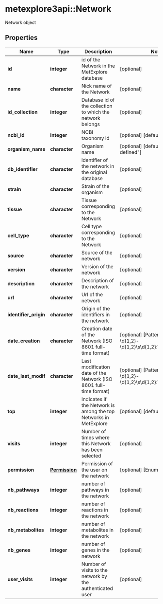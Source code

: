 # metexplore3api::Network

Network object

## Properties
Name | Type | Description | Notes
------------ | ------------- | ------------- | -------------
**id** | **integer** | id of the Network in the MetExplore database | [optional] 
**name** | **character** | Nick name of the Network | [optional] 
**id_collection** | **integer** | Database id of the collection to which the network belongs | [optional] 
**ncbi_id** | **integer** | NCBI taxonomy id | [optional] [default to 12908] 
**organism_name** | **character** | Organism name | [optional] [default to &quot;Not defined&quot;] 
**db_identifier** | **character** | identifier of the network in the original database | [optional] 
**strain** | **character** | Strain of the organism | [optional] 
**tissue** | **character** | Tissue corresponding to the Network | [optional] 
**cell_type** | **character** | Cell type corresponding to the Network | [optional] 
**source** | **character** | Source of the network | [optional] 
**version** | **character** | Version of the network | [optional] 
**description** | **character** | Description of the network | [optional] 
**url** | **character** | Url of the network | [optional] 
**identifier_origin** | **character** | Origin of the identifiers in the network | [optional] 
**date_creation** | **character** | Creation date of the Network (ISO 8601 full-time format) | [optional] [Pattern: ^\\d{4}-\\d{1,2}-\\d{1,2}\\s\\d{1,2}:\\d{1,2}:\\d{1,2}$] 
**date_last_modif** | **character** | Last modification date of the Network (ISO 8601 full-time format) | [optional] [Pattern: ^\\d{4}-\\d{1,2}-\\d{1,2}\\s\\d{1,2}:\\d{1,2}:\\d{1,2}$] 
**top** | **integer** | Indicates if the Network is among the top Networks in MetExplore | [optional] [default to 0] 
**visits** | **integer** | Number of times where this Network has been selected | [optional] 
**permission** | [**Permission**](Permission.md) | Permission of the user on the network | [optional] [Enum: ] 
**nb_pathways** | **integer** | number of pathways in the network | [optional] 
**nb_reactions** | **integer** | number of reactions in the network | [optional] 
**nb_metabolites** | **integer** | number of metabolites in the network | [optional] 
**nb_genes** | **integer** | number of genes in the network | [optional] 
**user_visits** | **integer** | Number of visits to the network by the authenticated user | [optional] 


